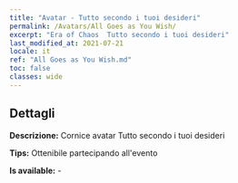 ```yaml
---
title: "Avatar - Tutto secondo i tuoi desideri"
permalink: /Avatars/All Goes as You Wish/
excerpt: "Era of Chaos  Tutto secondo i tuoi desideri"
last_modified_at: 2021-07-21
locale: it
ref: "All Goes as You Wish.md"
toc: false
classes: wide
---
```

## Dettagli

 **Descrizione:** Cornice avatar Tutto secondo i tuoi desideri 

 **Tips:** Ottenibile partecipando all'evento 

 **Is available:**  - 

